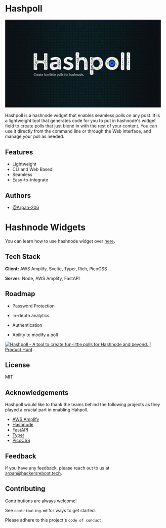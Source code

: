 
# Hashpoll

![Hashpoll Banner](https://github.com/Arpan-206/hashpoll-cli/raw/main/assets/Hashpoll.png)

Hashpoll is a hashnode widget that enables seamless polls on any post. It is a lightweight tool that generates code for you to put in hashnode's widget field to create polls that just blend in with the rest of your content. You can use it directly from the command line or through the Web interface, and manage your poll as needed.


## Features

- Lightweight
- CLI and Web Based
- Seamless
- Easy-to-integrate


## Authors

- [@Arpan-206](https://github.com/Arpan-206)

# Hashnode Widgets

You can learn how to use hashnode widget over [here](https://townhall.hashnode.com/hashnode-widgets).


## Tech Stack

**Client:** AWS Amplify, Svelte, Typer, Rich, PicoCSS

**Server:** Node, AWS Amplify, FastAPI

## Roadmap

- Password Protection

- In-depth analytics

- Authentication

- Ability to modify a poll

<a href="https://www.producthunt.com/posts/hashpoll?utm_source=badge-featured&utm_medium=badge&utm_souce=badge-hashpoll" target="_blank"><img src="https://api.producthunt.com/widgets/embed-image/v1/featured.svg?post_id=360853&theme=dark" alt="Hashpoll - A&#0032;tool&#0032;to&#0032;create&#0032;fun&#0045;little&#0032;polls&#0032;for&#0032;Hashnode&#0032;and&#0032;beyond&#0046; | Product Hunt" style="width: 250px; height: 54px;" width="250" height="54" /></a>

## License

[MIT](https://choosealicense.com/licenses/mit/)


## Acknowledgements

Hashpoll would like to thank the teams behind the following projects as they played a crucial part in enabling Hahpoll.

 - [AWS Amplify](https://aws.amazon.com/amplify/)
 - [Hashnode](https://hashnode.com/)
 - [FastAPI](https://fastapi.tiangolo.com/)
 - [Typer](https://typer.tiangolo.com/)
 - [PicoCSS](https://picocss.com/)


## Feedback

If you have any feedback, please reach out to us at [arpan@hackersreboot.tech](mailto:arpan@hackersreboot.tech).


## Contributing

Contributions are always welcome!

See `contributing.md` for ways to get started.

Please adhere to this project's `code of conduct`.

